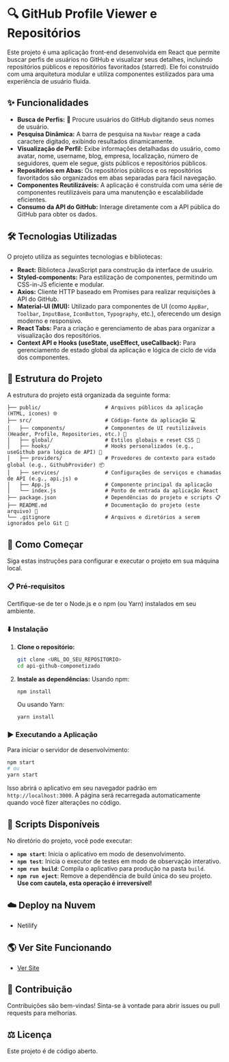 # 🔍 GitHub Profile Viewer e Repositórios

Este projeto é uma aplicação front-end desenvolvida em React que permite buscar perfis de usuários no GitHub e visualizar seus detalhes, incluindo repositórios públicos e repositórios favoritados (starred). Ele foi construído com uma arquitetura modular e utiliza componentes estilizados para uma experiência de usuário fluida.

## ✨ Funcionalidades

  * **Busca de Perfis:** 🎯 Procure usuários do GitHub digitando seus nomes de usuário.
  * **Pesquisa Dinâmica:** A barra de pesquisa na `Navbar` reage a cada caractere digitado, exibindo resultados dinamicamente.
  * **Visualização de Perfil:** Exibe informações detalhadas do usuário, como avatar, nome, username, blog, empresa, localização, número de seguidores, quem ele segue, gists públicos e repositórios públicos.
  * **Repositórios em Abas:** Os repositórios públicos e os repositórios favoritados são organizados em abas separadas para fácil navegação.
  * **Componentes Reutilizáveis:** A aplicação é construída com uma série de componentes reutilizáveis para uma manutenção e escalabilidade eficientes.
  * **Consumo da API do GitHub:** Interage diretamente com a API pública do GitHub para obter os dados.

## 🛠️ Tecnologias Utilizadas

O projeto utiliza as seguintes tecnologias e bibliotecas:

  * **React:** Biblioteca JavaScript para construção da interface de usuário.
  * **Styled-components:** Para estilização de componentes, permitindo um CSS-in-JS eficiente e modular.
  * **Axios:** Cliente HTTP baseado em Promises para realizar requisições à API do GitHub.
  * **Material-UI (MUI):** Utilizado para componentes de UI (como `AppBar`, `Toolbar`, `InputBase`, `IconButton`, `Typography`, etc.), oferecendo um design moderno e responsivo.
  * **React Tabs:** Para a criação e gerenciamento de abas para organizar a visualização dos repositórios.
  * **Context API e Hooks (useState, useEffect, useCallback):** Para gerenciamento de estado global da aplicação e lógica de ciclo de vida dos componentes.

## 📂 Estrutura do Projeto

A estrutura do projeto está organizada da seguinte forma:

```
├── public/                     # Arquivos públicos da aplicação (HTML, ícones) 🌐
├── src/                        # Código-fonte da aplicação 💻
│   ├── components/             # Componentes de UI reutilizáveis (Header, Profile, Repositories, etc.) 🧩
│   ├── global/                 # Estilos globais e reset CSS 🎨
│   ├── hooks/                  # Hooks personalizados (e.g., useGithub para lógica de API) 🎣
│   ├── providers/              # Provedores de contexto para estado global (e.g., GithubProvider) 📦
│   ├── services/               # Configurações de serviços e chamadas de API (e.g., api.js) ⚙️
│   ├── App.js                  # Componente principal da aplicação
│   └── index.js                # Ponto de entrada da aplicação React
├── package.json                # Dependências do projeto e scripts 📋
├── README.md                   # Documentação do projeto (este arquivo) 📖
└── .gitignore                  # Arquivos e diretórios a serem ignorados pelo Git 🚫
```

## 🚀 Como Começar

Siga estas instruções para configurar e executar o projeto em sua máquina local.

### 📋 Pré-requisitos

Certifique-se de ter o Node.js e o npm (ou Yarn) instalados em seu ambiente.

### ⬇️ Instalação

1.  **Clone o repositório:**
    ```bash
    git clone <URL_DO_SEU_REPOSITORIO>
    cd api-github-componetizado
    ```
2.  **Instale as dependências:**
    Usando npm:
    ```bash
    npm install
    ```
    Ou usando Yarn:
    ```bash
    yarn install
    ```

### ▶️ Executando a Aplicação

Para iniciar o servidor de desenvolvimento:

```bash
npm start
# ou
yarn start
```

Isso abrirá o aplicativo em seu navegador padrão em `http://localhost:3000`. A página será recarregada automaticamente quando você fizer alterações no código.

## 📝 Scripts Disponíveis

No diretório do projeto, você pode executar:

  * **`npm start`**: Inicia o aplicativo em modo de desenvolvimento.
  * **`npm test`**: Inicia o executor de testes em modo de observação interativo.
  * **`npm run build`**: Compila o aplicativo para produção na pasta `build`.
  * **`npm run eject`**: Remove a dependência de build única do seu projeto. **Use com cautela, esta operação é irreversível\!**

## ☁️ Deploy na Nuvem

- Netilify

## 🌎 Ver Site Funcionando

-  [Ver Site](https://api-github-componentizado.netlify.app)

## 🤝 Contribuição

Contribuições são bem-vindas\! Sinta-se à vontade para abrir issues ou pull requests para melhorias.

## ⚖️ Licença

Este projeto é de código aberto.
